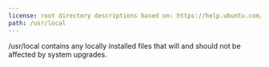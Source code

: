 ```yaml
---
license: root directory descriptions based on: https://help.ubuntu.com/community/LinuxFilesystemTreeOverview originally created by contributors to the Ubuntu documentation wiki and the Filesystem Hierarchy Standard 2.3 created by Filesystem Hierarchy Standard Group.
path: /usr/local
---
```


/usr/local contains any locally installed files that will and should not be affected by system upgrades.